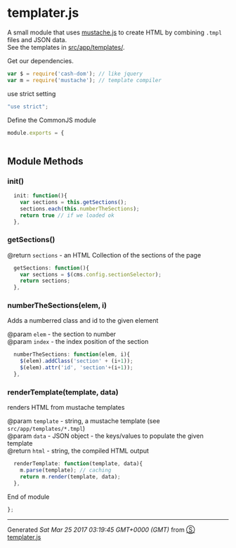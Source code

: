 # templater.js
A small module that uses [mustache.js](https://www.npmjs.com/package/mustache) to create HTML by combining 
`.tmpl` files and JSON data.  
See the templates in [src/app/templates/](https://github.com/sc0ttj/Project/tree/master/src/app/templates).

Get our dependencies.
```js
var $ = require('cash-dom'); // like jquery
var m = require('mustache'); // template compiler

```
use strict setting
```js
"use strict";

```
Define the CommonJS module
```js
module.exports = {
  
```
## Module Methods

### init()

```js
  init: function(){
    var sections = this.getSections();
    sections.each(this.numberTheSections);
    return true // if we loaded ok
  },

```
### getSections()

@return `sections`    - an HTML Collection of the sections of the page
```js
  getSections: function(){
    var sections = $(cms.config.sectionSelector);
    return sections;
  },

```
### numberTheSections(elem, i)
Adds a numberred class and id to the given element

@param `elem` - the section to number  
@param `index` - the index position of the section
```js
  numberTheSections: function(elem, i){
    $(elem).addClass('section' + (i+1));
    $(elem).attr('id', 'section'+(i+1));
  },

```
### renderTemplate(template, data)
renders HTML from mustache templates

@param `template` - string, a mustache template (see `src/app/templates/*.tmpl`)  
@param `data`     - JSON object - the keys/values to populate the given template  
@return `html`    - string, the compiled HTML output  
```js
  renderTemplate: function(template, data){
    m.parse(template); // caching
    return m.render(template, data);
  },

```
End of module
```js
};

```
------------------------
Generated _Sat Mar 25 2017 03:19:45 GMT+0000 (GMT)_ from [&#x24C8; templater.js](templater.js "View in source")

